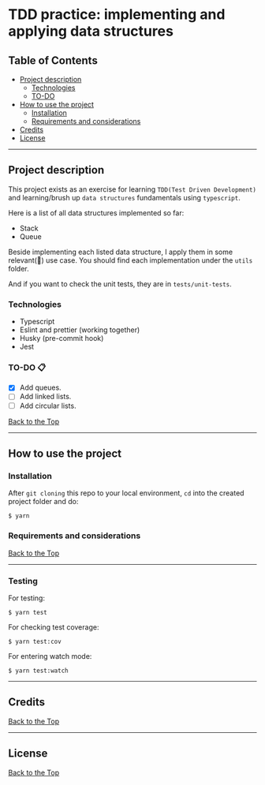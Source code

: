 # TDD practice: implementing and applying data structures

## Table of Contents

- [Project description](#project-description)
  - [Technologies](#technologies)
  - [TO-DO](#to-do)
- [How to use the project](#how-to-use-the-project)
  - [Installation](#installation)
  - [Requirements and considerations](#requirements-and-considerations)
- [Credits](#credits)
- [License](#license)

---

## Project description

This project exists as an exercise for learning `TDD(Test Driven Development)` and learning/brush up `data structures` fundamentals using `typescript`.

Here is a list of all data structures implemented so far:

- Stack
- Queue

Beside implementing each listed data structure, I apply them in some relevant(🤔) use case. You should find each implementation under the `utils` folder.

And if you want to check the unit tests, they are in `tests/unit-tests`.

### Technologies

- Typescript
- Eslint and prettier (working together)
- Husky (pre-commit hook)
- Jest

### TO-DO 📋

- [x] Add queues.
- [ ] Add linked lists.
- [ ] Add circular lists.

[Back to the Top](#table-of-contents)

---

## How to use the project

### Installation

After `git cloning` this repo to your local environment, `cd` into the created project folder and do:

```
$ yarn

```

### Requirements and considerations

[Back to the Top](#table-of-contents)

---

### Testing

For testing:

```
$ yarn test
```

For checking test coverage:

```
$ yarn test:cov
```

For entering watch mode:

```
$ yarn test:watch
```

---

## Credits

[Back to the Top](#table-of-contents)

---

## License

[Back to the Top](#table-of-contents)
